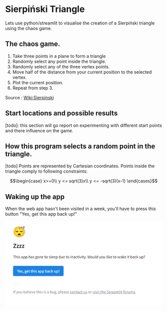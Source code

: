 # Sierpiński Triangle

Lets use python/streamlit to visualise the creation of a Sierpiński triangle using the chaos game.

## The chaos game.

1. Take three points in a plane to form a triangle
2. Randomly select any point inside the triangle.
3. Randomly select any of the three vertex points.
4. Move half of the distance from your current position to the selected vertex.
5. Plot the current position.
6. Repeat from step 3.

Source : [Wiki:Sierpinski](https://en.wikipedia.org/wiki/Sierpi%C5%84ski_triangle#Chaos_game)  

## Start locations and possible results

[todo]: this section will go report on experimenting with different start points and there influence on the game. 

## How this program selects a random point in the triangle.

[todo]
Points are represented by Cartesian coordinates. Points inside the triangle comply to following constraints:

```math
\begin{case}
x>=0\\
y <= sqrt(3)x\\
y <= -sqrt(3)(x-1)
\end{cases}
```

## Waking up the app

When the web app hasn't been visited in a week, you'll have to press this button "Yes, get this app back up!"

![](./images/Zzzz-Streamlit.PNG) 
